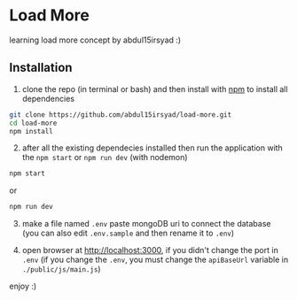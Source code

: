# Load More
learning load more concept by abdul15irsyad :)

## Installation
1. clone the repo (in terminal or bash) and then install with [npm](https://www.npmjs.com) to install all dependencies

```bash
git clone https://github.com/abdul15irsyad/load-more.git
cd load-more
npm install

```
2. after all the existing dependecies installed then run the application with the `npm start` or `npm run dev` (with nodemon)

```bash
npm start
```
or
```bash
npm run dev
```

3. make a file named `.env` paste mongoDB uri to connect the database (you can also edit `.env.sample` and then rename it to `.env`)

4. open browser at [http://localhost:3000](http://localhost:3000), if you didn't change the port in `.env` (if you change the `.env`, you must change the `apiBaseUrl` variable in `./public/js/main.js`)

enjoy :)